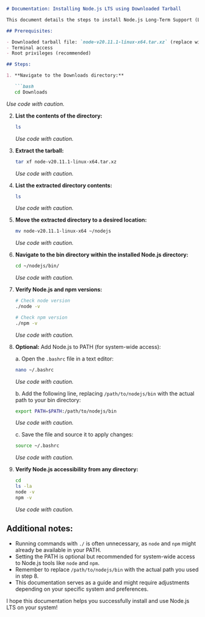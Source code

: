 
```markdown
# Documentation: Installing Node.js LTS using Downloaded Tarball

This document details the steps to install Node.js Long-Term Support (LTS) version 20.11.1 on a Linux system using a downloaded tarball.

## Prerequisites:

- Downloaded tarball file: `node-v20.11.1-linux-x64.tar.xz` (replace with the actual filename)
- Terminal access
- Root privileges (recommended)

## Steps:

1. **Navigate to the Downloads directory:**

   ```bash
   cd Downloads
   ```
   *Use code with caution.*

2. **List the contents of the directory:**

   ```bash
   ls
   ```
   *Use code with caution.*

3. **Extract the tarball:**

   ```bash
   tar xf node-v20.11.1-linux-x64.tar.xz
   ```
   *Use code with caution.*

4. **List the extracted directory contents:**

   ```bash
   ls
   ```
   *Use code with caution.*

5. **Move the extracted directory to a desired location:**

   ```bash
   mv node-v20.11.1-linux-x64 ~/nodejs
   ```
   *Use code with caution.*

6. **Navigate to the bin directory within the installed Node.js directory:**

   ```bash
   cd ~/nodejs/bin/
   ```
   *Use code with caution.*

7. **Verify Node.js and npm versions:**

   ```bash
   # Check node version
   ./node -v

   # Check npm version
   ./npm -v
   ```
   *Use code with caution.*

8. **Optional:** Add Node.js to PATH (for system-wide access):

   a. Open the `.bashrc` file in a text editor:

   ```bash
   nano ~/.bashrc
   ```
   *Use code with caution.*

   b. Add the following line, replacing `/path/to/nodejs/bin` with the actual path to your bin directory:

   ```bash
   export PATH=$PATH:/path/to/nodejs/bin
   ```
   *Use code with caution.*

   c. Save the file and source it to apply changes:

   ```bash
   source ~/.bashrc
   ```
   *Use code with caution.*

9. **Verify Node.js accessibility from any directory:**

   ```bash
   cd
   ls -la
   node -v
   npm -v
   ```
   *Use code with caution.*

## Additional notes:

- Running commands with `./` is often unnecessary, as `node` and `npm` might already be available in your PATH.
- Setting the PATH is optional but recommended for system-wide access to Node.js tools like `node` and `npm`.
- Remember to replace `/path/to/nodejs/bin` with the actual path you used in step 8.
- This documentation serves as a guide and might require adjustments depending on your specific system and preferences.

I hope this documentation helps you successfully install and use Node.js LTS on your system!
```

